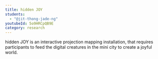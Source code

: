 ```yaml
---
title: hidden JOY
students:
  - "@jit-thong-jade-ng"
youtubeId: 5o9HRCpQB9E
category: research
---
```

hidden JOY is an interactive projection mapping installation, that requires participants to feed the digital creatures in the mini city to create a joyful world.